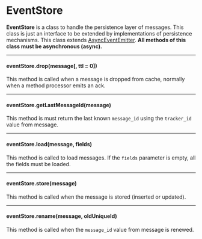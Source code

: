 # EventStore

**EventStore** is a class to handle the persistence layer of messages. This class is just an interface to be extended by implementations of persistence mechanisms. This class extends [AsyncEventEmitter](api-documentation/async-event-emitter.md). **All methods of this class must be asynchronous (async).**

---------------------------------

#### eventStore.drop(message[, ttl = 0])

This method is called when a message is dropped from cache, normally when a method processor emits an ack.

---------------------------------

#### eventStore.getLastMessageId(message)

This method is must return the last known `message_id` using the `tracker_id` value from message.

---------------------------------

#### eventStore.load(message, fields)

This method is called to load messages. If the `fields` parameter is empty, all the fields must be loaded.

---------------------------------

#### eventStore.store(message)

This method is called when the message is stored (inserted or updated).

---------------------------------

#### eventStore.rename(message, oldUniqueId)

This method is called when the `message_id` value from message is renewed.